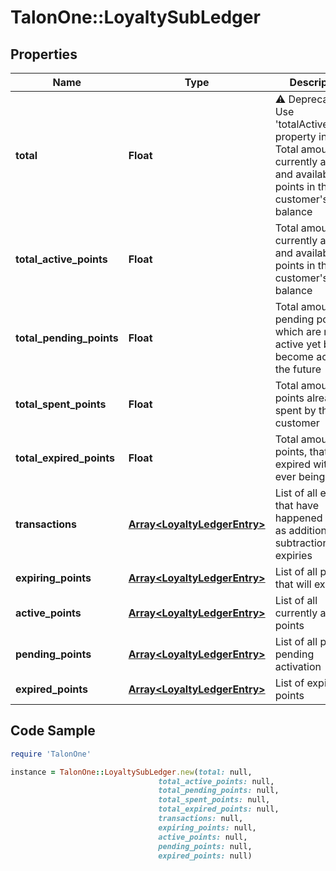 # TalonOne::LoyaltySubLedger

## Properties

Name | Type | Description | Notes
------------ | ------------- | ------------- | -------------
**total** | **Float** | ⚠️ Deprecated: Use &#39;totalActivePoints&#39; property instead. Total amount of currently active and available points in the customer&#39;s balance  | 
**total_active_points** | **Float** | Total amount of currently active and available points in the customer&#39;s balance | 
**total_pending_points** | **Float** | Total amount of pending points, which are not active yet but will become active in the future | 
**total_spent_points** | **Float** | Total amount of points already spent by this customer | 
**total_expired_points** | **Float** | Total amount of points, that expired without ever being spent | 
**transactions** | [**Array&lt;LoyaltyLedgerEntry&gt;**](LoyaltyLedgerEntry.md) | List of all events that have happened such as additions, subtractions and expiries | [optional] 
**expiring_points** | [**Array&lt;LoyaltyLedgerEntry&gt;**](LoyaltyLedgerEntry.md) | List of all points that will expire | [optional] 
**active_points** | [**Array&lt;LoyaltyLedgerEntry&gt;**](LoyaltyLedgerEntry.md) | List of all currently active points | [optional] 
**pending_points** | [**Array&lt;LoyaltyLedgerEntry&gt;**](LoyaltyLedgerEntry.md) | List of all points pending activation | [optional] 
**expired_points** | [**Array&lt;LoyaltyLedgerEntry&gt;**](LoyaltyLedgerEntry.md) | List of expired points | [optional] 

## Code Sample

```ruby
require 'TalonOne'

instance = TalonOne::LoyaltySubLedger.new(total: null,
                                 total_active_points: null,
                                 total_pending_points: null,
                                 total_spent_points: null,
                                 total_expired_points: null,
                                 transactions: null,
                                 expiring_points: null,
                                 active_points: null,
                                 pending_points: null,
                                 expired_points: null)
```


